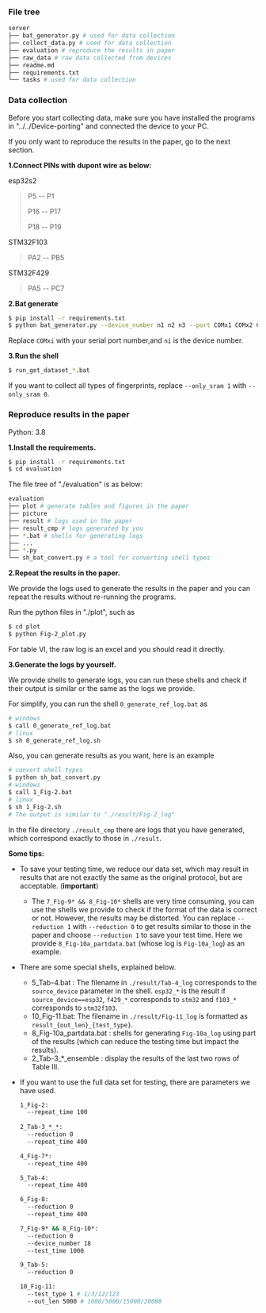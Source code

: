 ### File tree

```bash
server
├── bat_generator.py # used for data collection
├── collect_data.py # used for data collection
├── evaluation # reproduce the results in paper
├── raw_data # raw data collected from devices
├── readme.md
├── requirements.txt
└── tasks # used for data collection
```

### Data collection

Before you start collecting data, make sure you have installed the programs in "../../Device-porting" and connected the device to your PC.

If you only want to reproduce the results in the paper, go to the next section.

**1.Connect PINs with dupont wire as below:**

esp32s2

> P5 -- P1
>
> P16 -- P17
>
> P18 -- P19

STM32F103

> PA2 -- PB5

STM32F429

> PA5 -- PC7

**2.Bat generate**

```bash
$ pip install -r requirements.txt
$ python bat_generator.py --device_number n1 n2 n3 --port COMx1 COMx2 COMx3 --only_sram 1
```

Replace `COMxi` with your serial port number,and `ni` is the device number.

**3.Run the shell**

```bash
$ run_get_dataset_*.bat
```

If you want to collect all types of fingerprints, replace `--only_sram 1` with `--only_sram 0`.

### Reproduce results in the paper

Python: 3.8

**1.Install the requirements.**

```bash
$ pip install -r requirements.txt
$ cd evaluation
```

The file tree of "./evaluation" is as below:

```bash
evaluation
├── plot # generate tables and figures in the paper
├── picture
├── result # logs used in the paper
├── result_cmp # logs generated by you
├── *.bat # shells for generating logs
├── ...
├── *.py
└── sh_bat_convert.py # a tool for converting shell types
```

**2.Repeat the results in the paper.**

We provide the logs used to generate the results in the paper and you can repeat the results without re-running the programs.

Run the python files in "./plot", such as

```bash
$ cd plot
$ python Fig-2_plot.py
```

For table VI, the raw log is an excel and you should read it directly.

**3.Generate the logs by yourself.**

We provide shells to generate logs, you can run these shells and check if their output is similar or the same as the logs we provide.

For simplify, you can run the shell `0_generate_ref_log.bat` as

```bash
# windows
$ call 0_generate_ref_log.bat
# linux
$ sh 0_generate_ref_log.sh
```

Also, you can generate results as you want, here is an example

```bash
# convert shell types
$ python sh_bat_convert.py
# windows
$ call 1_Fig-2.bat
# linux
$ sh 1_Fig-2.sh
# The output is similar to "./result/Fig-2_log"
```

In the file directory `./result_cmp` there are logs that you have generated, which correspond exactly to those in `./result`.

**Some tips:**

- To save your testing time, we reduce our data set, which may result in results that are not exactly the same as the original protocol, but are acceptable. (**important**)
  - The `7_Fig-9* && 8_Fig-10*` shells are very time consuming, you can use the shells we provide to check if the format of the data is correct or not. However, the results may be distorted. You can replace `--reduction 1` with `--reduction 0` to get results similar to those in the paper and choose `--reduction 1` to save your test time. Here we provide `8_Fig-10a_partdata.bat` (whose log is `Fig-10a_log`) as an example.

- There are some special shells, explained below.

  - 5_Tab-4.bat : The filename in `./result/Tab-4_log` corresponds to the `source_device` parameter in the shell. `esp32_*` is the result if `source_device==esp32`, `f429_*` corresponds to `stm32` and `f103_*` corresponds to `stm32f103`.
  - 10_Fig-11.bat: The filename in `./result/Fig-11_log` is formatted as `result_{out_len}_{test_type}`.
  - 8_Fig-10a_partdata.bat : shells for generating `Fig-10a_log` using part of the results (which can reduce the testing time but impact the results).
  - 2_Tab-3_*_ensemble : display the results of the last two rows of Table III.

- If you want to use the full data set for testing, there are parameters we have used.

  ```bash
  1_Fig-2: 
  	--repeat_time 100
  	
  2_Tab-3_*_*:
  	--reduction 0
  	--repeat_time 400
  
  4_Fig-7*:
  	--repeat_time 400
  
  5_Tab-4:
  	--repeat_time 400
  
  6_Fig-8:
  	--reduction 0
  	--repeat_time 400
  
  7_Fig-9* && 8_Fig-10*:
  	--reduction 0
  	--device_number 18
  	--test_time 1000
  
  9_Tab-5:
  	--reduction 0
  
  10_Fig-11:
  	--test_type 1 # 1/3/12/123
  	--out_len 5000 # 1000/5000/15000/20000
  ```

